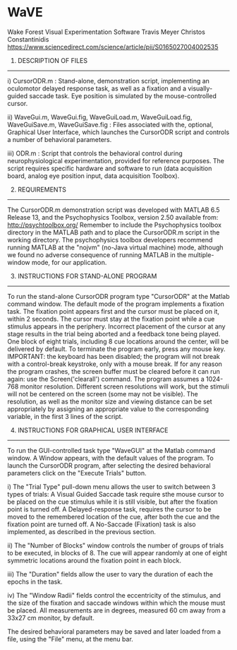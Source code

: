 # WaVE

Wake Forest Visual Experimentation Software
Travis Meyer
Christos Constantinidis
https://www.sciencedirect.com/science/article/pii/S0165027004002535


1. DESCRIPTION OF FILES 
-----------------------
i) CursorODR.m :
Stand-alone, demonstration script, implementing an 
oculomotor delayed response task, as well as a fixation 
and a visually-guided saccade task. Eye position is 
simulated by the mouse-controlled cursor.

ii) WaveGui.m, WaveGui.fig, WaveGuiLoad.m, 
WaveGuiLoad.fig, WaveGuiSave.m, WaveGuiSave.fig :
Files associated with the, optional, Graphical User 
Interface, which launches the CursorODR script and 
controls a number of behavioral parameters.

iii) ODR.m :
Script that controls the behavioral control during 
neurophysiological experimentation, provided for 
reference purposes. The script requires specific 
hardware and software to run (data acquisition board, 
analog eye position input, data acquisition Toolbox).


2. REQUIREMENTS
---------------
The CursorODR.m demonstration script was developed with
MATLAB 6.5 Release 13, and the Psychophysics Toolbox, 
version 2.50 available from: http://psychtoolbox.org/
Remember to include the Psychophysics toolbox directory 
in the MATLAB path and to place the CursorODR.m script 
in the working directory. 
The psychophysics toolbox developers recommend running 
MATLAB at the "nojvm" (no-Java virtual machine) mode, 
although we found no adverse consequence of running 
MATLAB in the multiple-window mode, for our 
application.


3. INSTRUCTIONS FOR STAND-ALONE PROGRAM
---------------------------------------
To run the stand-alone CursorODR program type 
"CursorODR" at the Matlab command window. The default 
mode of the program implements a fixation task. The 
fixation point appears first and the cursor must be 
placed on it, within 2 seconds. The cursor must stay at 
the fixation point while a cue stimulus appears in the 
periphery. Incorrect placement of the cursor at any 
stage results in the trial being aborted and a feedback 
tone being played. One block of eight trials, including 
8 cue locations around the center, will be delivered by 
default. To terminate the program early, press any 
mouse key.
IMPORTANT: the keyboard has been disabled; the program 
will not break with a control-break keystroke, only
with a mouse break. If for any reason the program 
crashes, the screen buffer must be cleared before it 
can run again: use the Screen('clearall') command. 
The program assumes a 1024-768 monitor resolution. 
Different screen resolutions will work, but the stimuli 
will not be centered on the screen (some may not be 
visible). The resolution, as well as the monitor size 
and viewing distance can be set appropriately by 
assigning an appropriate value to the corresponding
variable, in the first 3 lines of the script.


4. INSTRUCTIONS FOR GRAPHICAL USER INTERFACE
--------------------------------------------

To run the GUI-controlled task type "WaveGUI" at the 
Matlab command window. A Window appears, with the 
default values of the program. To launch the CursorODR 
program, after selecting the desired behavioral 
parameters click on the "Execute Trials" button.

i) The "Trial Type" pull-down menu allows the user to 
switch between 3 types of trials:
A Visual Guided Saccade task require sthe mouse 
cursor to be placed on the cue stimulus while 
it is still visible, but after the fixation point is 
turned off. A Delayed-response task, requires the 
cursor to be moved to the remembered location of the 
cue, after both the cue and the fixation point are 
turned off. A No-Saccade (Fixation) task is also 
implemented, as described in the previous section.

ii) The "Number of Blocks" window controls the number 
of groups of trials to be executed, in blocks of 8. 
The cue will appear randomly at one of eight symmetric 
locations around the fixation point in each block.

iii) The "Duration" fields allow the user to vary the 
duration of each the epochs in the task.

iv) The "Window Radii" fields control the eccentricity 
of the stimulus, and the size of the fixation and 
saccade windows within which the mouse must be placed. 
All measurements are in degrees, measured 60 cm away 
from a 33x27 cm monitor, by default. 

The desired behavioral parameters may be saved and 
later loaded from a file, using the "File" menu, at 
the menu bar.



